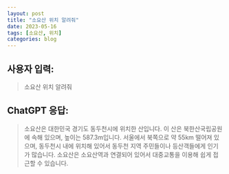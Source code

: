 ```yaml
---
layout: post
title: "소요산 위치 알려줘"
date: 2023-05-16
tags: [소요산, 위치]
categories: blog
---
```


## 사용자 입력:
> 소요산 위치 알려줘

## ChatGPT 응답:
> 소요산은 대한민국 경기도 동두천시에 위치한 산입니다. 이 산은 북한산국립공원에 속해 있으며, 높이는 587.3m입니다. 서울에서 북쪽으로 약 55km 떨어져 있으며, 동두천시 내에 위치해 있어서 동두천 지역 주민들이나 등산객들에게 인기가 많습니다. 소요산은 소요산역과 연결되어 있어서 대중교통을 이용해 쉽게 접근할 수 있습니다.

